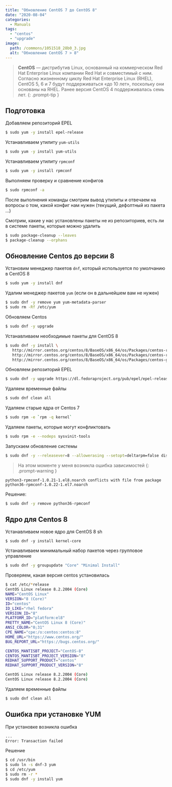 ```yaml
---
title: "Обновление CentOS 7 до CentOS 8"
date: "2020-08-04"
categories: 
  - Manuals
tags: 
  - "centos"
  - "upgrade"
image:
  path: /commons/1051518_28b0_3.jpg
  alt: "Обновление CentOS 7 > 8"
---
```


> **CentOS** — дистрибутив Linux, основанный на коммерческом Red Hat Enterprise Linux компании Red Hat и совместимый с ним. Согласно жизненному циклу Red Hat Enterprise Linux (RHEL), CentOS 5, 6 и 7 будут поддерживаться «до 10 лет», поскольку они основаны на RHEL. Ранее версия CentOS 4 поддерживалась семь лет.
{: .prompt-tip }

## Подготовка

Добавляем репозиторий EPEL

```sh
$ sudo yum -y install epel-release
```

Устанавливаем утилиту `yum-utils`

```sh
$ sudo yum -y install yum-utils
```

Устанавливаем утилиту `rpmconf`

```sh
$ sudo yum -y install rpmconf
```

Выполняем проверку и сравнение конфигов

```sh
$ sudo rpmconf -a
```

После выполнения команды смотрим вывод утилиты и отвечаем на вопросы о том, какой конфиг нам нужен (текущий, дефолтный из пакета …)

Смотрим, какие у нас установлены пакеты не из репозиториев, есть ли в системе пакеты, которые можно удалить

```sh
$ sudo package-cleanup --leaves
$ package-cleanup --orphans
```

## Обновление Centos до версии 8

Установим менеджер пакетов `dnf`, который используется по умолчанию в CentOS 8

```sh
$ sudo yum -y install dnf
```

Удалим менеджер пакетов `yum` (если он в дальнейшем вам не нужен)

```sh
$ sudo dnf -y remove yum yum-metadata-parser
$ sudo rm -Rf /etc/yum
```

Обновляем Centos

```sh
$ sudo dnf -y upgrade
```

Устанавливаем необходимые пакеты для CentOS 8

```sh
$ sudo dnf -y install \
   http://mirror.centos.org/centos/8/BaseOS/x86_64/os/Packages/centos-repos-8.2-2.2004.0.1.el8.x86_64.rpm \
   http://mirror.centos.org/centos/8/BaseOS/x86_64/os/Packages/centos-release-8.2-2.2004.0.1.el8.x86_64.rpm \
   http://mirror.centos.org/centos/8/BaseOS/x86_64/os/Packages/centos-gpg-keys-8.2-2.2004.0.1.el8.noarch.rpm
```

Обновляем репозиторий EPEL

```sh
$ sudo dnf -y upgrade https://dl.fedoraproject.org/pub/epel/epel-release-latest-8.noarch.rpm
```

Удаляем временные файлы

```sh
$ sudo dnf clean all
```

Удаляем старые ядра от Centos 7

```sh
$ sudo rpm -e `rpm -q kernel`
```

Удаляем пакеты, которые могут конфликтовать

```sh
$ sudo rpm -e --nodeps sysvinit-tools
```

Запускаем обновление системы

```sh
$ sudo dnf -y --releasever=8 --allowerasing --setopt=deltarpm=false distro-sync
```

> На этом моменте у меня возникла ошибка зависимостей
{: .prompt-warning }

```
python3-rpmconf-1.0.21-1.el8.noarch conflicts with file from package python36-rpmconf-1.0.22-1.el7.noarch
```

Решение:

```sh
$ sudo dnf -y remove python36-rpmconf
```

## Ядро для Centos 8

Устанавливаем новое ядро для CentOS 8
sh
```
$ sudo dnf -y install kernel-core
```

Устанавливаем минимальный набор пакетов через групповое управление

```sh
$ sudo dnf -y groupupdate "Core" "Minimal Install"
```

Проверяем, какая версия centos установилась

```sh
$ cat /etc/*release
CentOS Linux release 8.2.2004 (Core) 
NAME="CentOS Linux"
VERSION="8 (Core)"
ID="centos"
ID_LIKE="rhel fedora"
VERSION_ID="8"
PLATFORM_ID="platform:el8"
PRETTY_NAME="CentOS Linux 8 (Core)"
ANSI_COLOR="0;31"
CPE_NAME="cpe:/o:centos:centos:8"
HOME_URL="https://www.centos.org/"
BUG_REPORT_URL="https://bugs.centos.org/"

CENTOS_MANTISBT_PROJECT="CentOS-8"
CENTOS_MANTISBT_PROJECT_VERSION="8"
REDHAT_SUPPORT_PRODUCT="centos"
REDHAT_SUPPORT_PRODUCT_VERSION="8"

CentOS Linux release 8.2.2004 (Core) 
CentOS Linux release 8.2.2004 (Core) 
```

Удаляем временные файлы

```sh
$ sudo dnf clean all
```

## Ошибка при установке YUM

При установке возникла ошибка

```sh
...
Error: Transaction failed
```

Решение

```sh
$ cd /usr/bin
$ sudo ln -s dnf-3 yum
$ cd /etc/yum
$ sudo rm -r *
$ sudo dnf -y install yum
```
